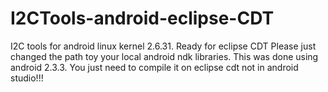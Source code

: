 # I2CTools-android-eclipse-CDT
I2C tools for android linux kernel 2.6.31. Ready for eclipse CDT
Please just changed the path toy your local android ndk libraries. This was done using android 2.3.3. You just need to compile it on eclipse cdt not in android studio!!!
